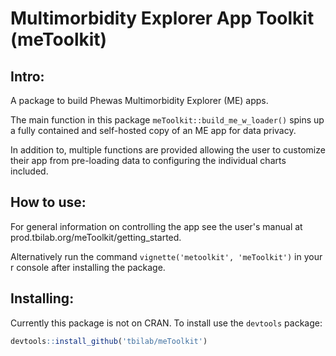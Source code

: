 # Multimorbidity Explorer App Toolkit (meToolkit)

## Intro: 

A package to build Phewas Multimorbidity Explorer (ME) apps. 

The main function in this package `meToolkit::build_me_w_loader()` spins up a fully contained and self-hosted copy of an ME app for data privacy. 

In addition to, multiple functions are provided allowing the user to customize their app from pre-loading data to configuring the individual charts included. 

## How to use: 

For general information on controlling the app see the user's manual at prod.tbilab.org/meToolkit/getting_started.

Alternatively run the command `vignette('metoolkit', 'meToolkit')` in your r console after installing the package. 

## Installing:

Currently this package is not on CRAN. To install use the `devtools` package: 

```r
devtools::install_github('tbilab/meToolkit')
```
